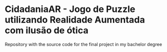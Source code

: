 # CidadaniaAR - Jogo de Puzzle utilizando Realidade Aumentada com ilusão de ótica
Repository with the source code for the final project in my bachelor degree
